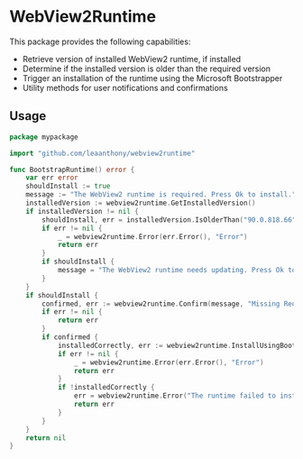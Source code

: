 # WebView2Runtime

This package provides the following capabilities:
  
  - Retrieve version of installed WebView2 runtime, if installed
  - Determine if the installed version is older than the required version
  - Trigger an installation of the runtime using the Microsoft Bootstrapper 
  - Utility methods for user notifications and confirmations 

## Usage

```go
package mypackage

import "github.com/leaanthony/webview2runtime"

func BootstrapRuntime() error {
	var err error
	shouldInstall := true
	message := "The WebView2 runtime is required. Press Ok to install."
	installedVersion := webview2runtime.GetInstalledVersion()
	if installedVersion != nil {
        shouldInstall, err = installedVersion.IsOlderThan("90.0.818.66")
		if err != nil {
			_ = webview2runtime.Error(err.Error(), "Error")
			return err
		}
		if shouldInstall {
			message = "The WebView2 runtime needs updating. Press Ok to install."
		}
	}
	if shouldInstall {
		confirmed, err := webview2runtime.Confirm(message, "Missing Requirements")
		if err != nil {
			return err
		}
		if confirmed {
			installedCorrectly, err := webview2runtime.InstallUsingBootstrapper()
			if err != nil {
				_ = webview2runtime.Error(err.Error(), "Error")
				return err
			}
			if !installedCorrectly {
				err = webview2runtime.Error("The runtime failed to install correctly. Please try again.", "Error")
				return err
			}
		}
	}
	return nil
}
```